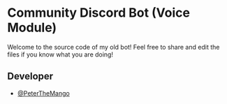 
# Community Discord Bot (Voice Module)

Welcome to the source code of my old bot! Feel free to share and edit the files if you know what you are doing!

## Developer

- [@PeterTheMango](https://www.github.com/PeterTheMango)

